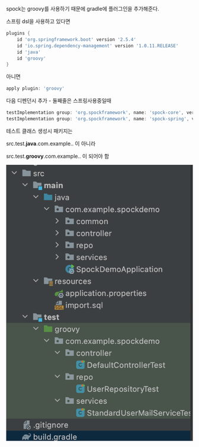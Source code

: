 spock는 groovy를 사용하기 때문에 gradle에 플러그인을 추가해준다.

스프링 dsl을 사용하고 있다면

```groovy
plugins {
    id 'org.springframework.boot' version '2.5.4'
    id 'io.spring.dependency-management' version '1.0.11.RELEASE'
    id 'java'
    id 'groovy'
}
```

아니면

```groovy
apply plugin: 'groovy' 
```

다음 디펜던시 추가 - 둘째줄은 스프링사용중일때

```groovy
testImplementation group: 'org.spockframework', name: 'spock-core', version: '2.0-groovy-3.0'
testImplementation group: 'org.spockframework', name: 'spock-spring', version: '2.0-groovy-3.0'
```

테스트 클래스 생성시 패키지는

src.test.**java**.com.example.. 이 아니라

src.test.**groovy**.com.example.. 이 되어야 함

![Untitled](https://raw.githubusercontent.com/mycode01/linkimages/master/spock/setup1.png)